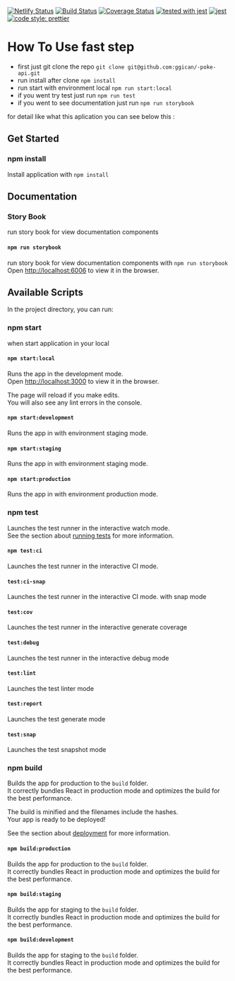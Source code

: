 [![Netlify Status](https://api.netlify.com/api/v1/badges/166feb4a-7945-4abf-9125-d1cae40165c7/deploy-status)](https://app.netlify.com/sites/stoic-kalam-3e2a64/deploys) [![Build Status](https://travis-ci.org/ggican/-poke-api.svg?branch=master)](https://travis-ci.org/ggican/-poke-api)  [![Coverage Status](https://coveralls.io/repos/github/ggican/-poke-api/badge.svg?branch=master)](https://coveralls.io/github/ggican/-poke-api?branch=master) [![tested with jest](https://img.shields.io/badge/tested_with-jest-99424f.svg)](https://github.com/facebook/jest) [![jest](https://jestjs.io/img/jest-badge.svg)](https://github.com/facebook/jest) [![code style: prettier](https://img.shields.io/badge/code_style-prettier-ff69b4.svg?style=flat-square)](https://github.com/prettier/prettier)
 
# How To Use fast step

-  first just git clone the repo ```git clone git@github.com:ggican/-poke-api.git```
- run install after clone ```npm install```
- run start with environment local ```npm run start:local```
- if you went try test just run ```npm run test```
- if you went to see documentation just run ```npm run storybook```

for detail like what this aplication you can see below this :


## Get Started

### npm install
Install application with `npm install`


## Documentation

### Story Book
run story book for view documentation components



#### `npm run storybook`
run story book for view documentation components with `npm run storybook`
Open [http://localhost:6006](http://localhost:3000) to view it in the browser.

## Available Scripts

In the project directory, you can run:

### npm start
when start application in your local

#### `npm start:local`

Runs the app in the development mode.<br />
Open [http://localhost:3000](http://localhost:3000) to view it in the browser.

The page will reload if you make edits.<br />
You will also see any lint errors in the console.

#### `npm start:development`

Runs the app in with environment staging mode.<br />

#### `npm start:staging`

Runs the app in with environment staging mode.<br />

#### `npm start:production`

Runs the app in with environment production mode.<br />

### npm test

Launches the test runner in the interactive watch mode.<br />
See the section about [running tests](https://facebook.github.io/create-react-app/docs/running-tests) for more information.

#### `npm test:ci`

Launches the test runner in the interactive CI mode.<br />

#### `test:ci-snap`

Launches the test runner in the interactive CI mode. with snap mode<br />

#### `test:cov`

Launches the test runner in the interactive generate coverage<br />

#### `test:debug`

Launches the test runner in the interactive debug mode<br />

#### `test:lint`

Launches the test linter mode<br />

#### `test:report`

Launches the test generate mode<br />

#### `test:snap`

Launches the test snapshot mode<br />

### npm build

Builds the app for production to the `build` folder.<br />
It correctly bundles React in production mode and optimizes the build for the best performance.

The build is minified and the filenames include the hashes.<br />
Your app is ready to be deployed!

See the section about [deployment](https://facebook.github.io/create-react-app/docs/deployment) for more information.

#### `npm build:production`

Builds the app for production to the `build` folder.<br />
It correctly bundles React in production mode and optimizes the build for the best performance.

#### `npm build:staging`

Builds the app for staging to the `build` folder.<br />
It correctly bundles React in production mode and optimizes the build for the best performance.

#### `npm build:development`

Builds the app for staging to the `build` folder.<br />
It correctly bundles React in production mode and optimizes the build for the best performance.
